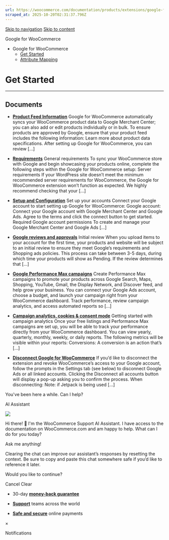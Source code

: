 ```yaml
---
url: https://woocommerce.com/documentation/products/extensions/google-for-woocommerce/get-started
scraped_at: 2025-10-20T02:31:37.796Z
---
```


[Skip to navigation](https://woocommerce.com/documentation/products/extensions/google-for-woocommerce/get-started/#main-navigation) [Skip to content](https://woocommerce.com/documentation/products/extensions/google-for-woocommerce/get-started/#page)

Google for WooCommerce

- Google for WooCommerce
  - [Get Started](https://woocommerce.com/documentation/products/extensions/google-for-woocommerce/get-started/ "Get Started")
  - [Attribute Mapping](https://woocommerce.com/documentation/products/extensions/google-for-woocommerce/attribute-mapping/ "Attribute Mapping")

# Get Started

* * *

## Documents

- [**Product Feed Information**](https://woocommerce.com/document/google-for-woocommerce/get-started/product-feed-information-and-free-listings/)
Google for WooCommerce automatically syncs your WooCommerce product data to Google Merchant Center; you can also add or edit products individually or in bulk. To ensure products are approved by Google, ensure that your product feed includes the following information: Learn more about product data specifications. After setting up Google for WooCommerce, you can review \[…\]

- [**Requirements**](https://woocommerce.com/document/google-for-woocommerce/get-started/requirements/)
General requirements To sync your WooCommerce store with Google and begin showcasing your products online, complete the following steps within the Google for WooCommerce setup: Server requirements If your WordPress site doesn’t meet the minimum recommended server requirements for WooCommerce, the Google for WooCommerce extension won’t function as expected. We highly recommend checking that your \[…\]

- [**Setup and Configuration**](https://woocommerce.com/document/google-for-woocommerce/get-started/setup-and-configuration/)
Set up your accounts Connect your Google account to start setting up Google for WooCommerce: Google account: Connect your Google account with Google Merchant Center and Google Ads. Agree to the terms and click the connect button to get started. Required Google account permissions To create and manage your Google Merchant Center and Google Ads \[…\]

- [**Google reviews and approvals**](https://woocommerce.com/document/google-for-woocommerce/get-started/google-reviews-and-approvals/)
Initial review When you upload items to your account for the first time, your products and website will be subject to an initial review to ensure they meet Google’s requirements and Shopping ads policies. This process can take between 3-5 days, during which time your products will show as Pending. If the review determines that \[…\]

- [**Google Performance Max campaigns**](https://woocommerce.com/document/google-for-woocommerce/get-started/google-performance-max-campaigns/)
Create Performance Max campaigns to promote your products across Google Search, Maps, Shopping, YouTube, Gmail, the Display Network, and Discover feed, and help grow your business. You can connect your Google Ads account, choose a budget, and launch your campaign right from your WooCommerce dashboard. Track performance, review campaign analytics, and access automated reports so \[…\]

- [**Campaign analytics, cookies & consent mode**](https://woocommerce.com/document/google-for-woocommerce/get-started/campaign-analytics/)
Getting started with campaign analytics Once your free listings and Performance Max campaigns are set up, you will be able to track your performance directly from your WooCommerce dashboard. You can view yearly, quarterly, monthly, weekly, or daily reports. The following metrics will be visible within your reports: Conversions: A conversion is an action that’s \[…\]

- [**Disconnect Google for WooCommerce**](https://woocommerce.com/document/google-for-woocommerce/get-started/disconnect/)
If you’d like to disconnect the extension and revoke WooCommerce’s access to your Google account, follow the prompts in the Settings tab (see below) to disconnect Google Ads or all linked accounts. Clicking the Disconnect all accounts button will display a pop-up asking you to confirm the process. When disconnecting: Note: if Jetpack is being used \[…\]


You've been here a while. Can I help?

AI Assistant

![](https://woocommerce.com/wp-content/themes/woo/images/svg/support-chat-bot-avatar.svg)

Hi there! 👋 I'm the WooCommerce Support AI Assistant. I have access to the documentation on WooCommerce.com and am happy to help. What can I do for you today?

Ask me anything!

Clearing the chat can improve our assistant’s responses by resetting the context. Be sure to copy and paste this chat somewhere safe if you’d like to reference it later.

Would you like to continue?

Cancel
Clear

- 30-day **[money-back guarantee](https://woocommerce.com/refund-policy/)**

- **[Support](https://woocommerce.com/docs/)**
teams across the world

- **[Safe and secure](https://woocommerce.com/products/woopayments/)**
online payments

×

Notifications
